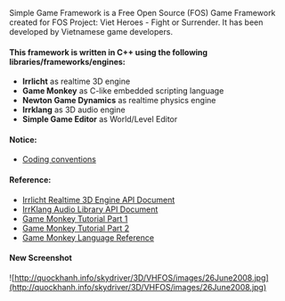 Simple Game Framework is a Free Open Source (FOS) Game Framework created for FOS Project: Viet Heroes - Fight or Surrender. It has been developed by Vietnamese game developers.

#### This framework is written in C++ using the following libraries/frameworks/engines: ####
  * **Irrlicht** as realtime 3D engine
  * **Game Monkey** as C-like embedded scripting language
  * **Newton Game Dynamics** as realtime physics engine
  * **Irrklang** as 3D audio engine
  * **Simple Game Editor** as World/Level Editor

#### Notice: ####
  * [Coding conventions](http://code.google.com/p/fosengine/wiki/CodeConventions)

#### Reference: ####
  * [Irrlicht Realtime 3D Engine API Document](http://www.irrlicht.sourceforge.net/docu/index.html)
  * [IrrKlang Audio Library API Document](http://www.ambiera.com/irrklang/docu/index.html)
  * [Game Monkey  Tutorial Part 1](http://www.gamedev.net/reference/programming/features/gmscript1/page6.asp)
  * [Game Monkey Tutorial Part 2](http://www.gamedev.net/reference/programming/features/gmscript2/)
  * [Game Monkey  Language Reference](http://www.somedude.net/gamemonkey/downloads/GameMonkeyScriptReference.pdf)

#### New Screenshot ####
![http://quockhanh.info/skydriver/3D/VHFOS/images/26June2008.jpg](http://quockhanh.info/skydriver/3D/VHFOS/images/26June2008.jpg)